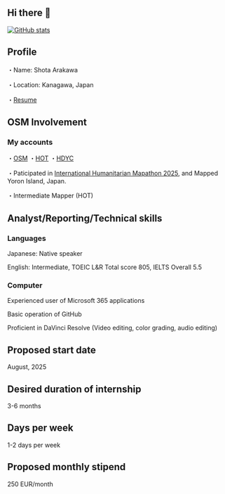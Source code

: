 ## Hi there 👋

[![GitHub stats](https://github-readme-stats.vercel.app/api?username=shocpsa&show_icons=true&theme=radical)](https://github.com/anuraghazra/github-readme-stats)

## Profile
・Name: Shota Arakawa

・Location: Kanagawa, Japan

・[Resume](https://docs.google.com/document/d/1nrXELZHW85heHimzAmawKIttfhwiJ64DUt_MBAZ-vWQ/edit?usp=sharing)

## OSM Involvement
### My accounts

・[OSM](https://www.openstreetmap.org/user/Shota%20Arakawa)
・[HOT](https://tasks.hotosm.org/contributions/projects/?mappedByMe=1&action=any)
・[HDYC](https://hdyc.neis-one.org/?Shota%20Arakawa)

・Paticipated in [International Humanitarian Mapathon 2025](https://mapathon.la/en/), and Mapped Yoron Island, Japan.

・Intermediate Mapper (HOT)

## Analyst/Reporting/Technical skills
 ### Languages
 
   Japanese: Native speaker
     
   English: Intermediate, TOEIC L&R Total score 805, IELTS Overall 5.5

 ### Computer
   Experienced user of Microsoft 365 applications
   
   Basic operation of GitHub
   
  Proficient in DaVinci Resolve (Video editing, color grading, audio editing)

  ## Proposed start date
   August, 2025

  ## Desired duration of internship
   3-6 months

  ## Days per week
   1-2 days per week

  ## Proposed monthly stipend
   250 EUR/month



